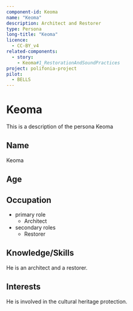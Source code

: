 ```yaml
---
component-id: Keoma
name: "Keoma"
description: Architect and Restorer
type: Persona
long-title: "Keoma"
licence:
  - CC-BY_v4
related-components:
  - story:
    - Keoma#1_RestorationAndSoundPractices
project: polifonia-project
pilot:
  - BELLS
---
```


# Keoma

This is a description of the persona Keoma

## Name
Keoma

## Age


## Occupation
- primary role
    - Architect
- secondary roles
    - Restorer

## Knowledge/Skills
He is an architect and a restorer.

## Interests
He is involved in the cultural heritage protection.

